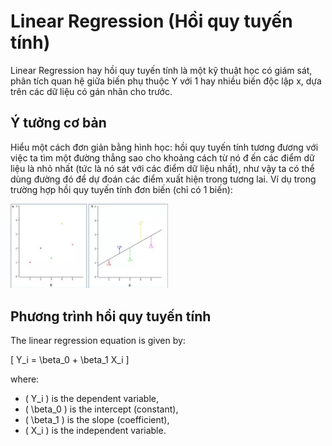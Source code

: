 # Linear Regression (Hồi quy tuyến tính)
Linear Regression hay hồi quy tuyến tính là một kỹ thuật học có giám sát, phân tích quan hệ giữa biến phụ thuộc Y với 1 hay nhiều biến độc lập x, dựa trên các dữ liệu có gán nhãn cho trước. 


## Ý tưởng cơ bản 
Hiểu một cách đơn giản bằng hình học: hồi quy tuyến tính tương đương 
với việc ta tìm một đường thẳng sao cho khoảng cách từ nó đ
ến các điểm dữ liệu là nhỏ nhất (tức là nó sát với các điểm dữ liệu nhất), như vậy ta có thể dùng đường đó để dự đoán các điểm xuất hiện trong tương lai.
Ví dụ trong trường hợp hồi quy tuyến tính đơn biến (chỉ có 1 biến):

<img src="hqtt.png" alt="Hồi quy tuyến tính hình học" style="width: 50%; height: auto;">


## Phương trình hồi quy tuyến tính

The linear regression equation is given by:

\[ Y_i = \beta_0 + \beta_1 X_i \]

where:
- \( Y_i \) is the dependent variable,
- \( \beta_0 \) is the intercept (constant),
- \( \beta_1 \) is the slope (coefficient),
- \( X_i \) is the independent variable.




